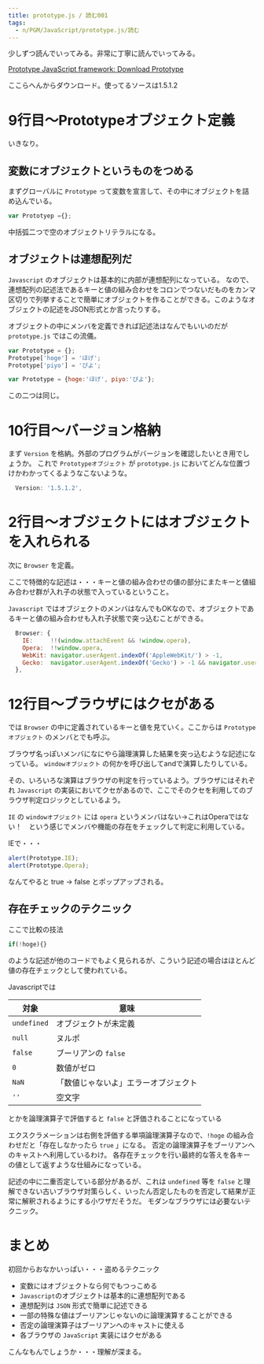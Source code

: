 ```yaml
---
title: prototype.js / 読む001
tags:
  - n/PGM/JavaScript/prototype.js/読む
---
```


少しずつ読んでいってみる。非常に丁寧に読んでいってみる。

[Prototype JavaScript framework: Download Prototype](http://www.prototypejs.org/download)

ここらへんからダウンロード。使ってるソースは1.5.1.2


9行目〜Prototypeオブジェクト定義
================================================================================
いきなり。

変数にオブジェクトというものをつめる
--------------------------------------------------------------------------------
まずグローバルに `Prototype` って変数を宣言して、その中にオブジェクトを詰め込んでいる。

```javascript
var Prototyep ={};
```

中括弧二つで空のオブジェクトリテラルになる。

オブジェクトは連想配列だ
--------------------------------------------------------------------------------
`Javascript` のオブジェクトは基本的に内部が連想配列になっている。
なので、連想配列の記述法であるキーと値の組み合わせをコロンでつないだものをカンマ区切りで列挙することで簡単にオブジェクトを作ることができる。このようなオブジェクトの記述をJSON形式とか言ったりする。

オブジェクトの中にメンバを定義できれば記述法はなんでもいいのだが `prototype.js` ではこの流儀。

```javascript
var Prototype = {};
Prototype['hoge'] = 'ほげ';
Prototype['piyo'] = 'ぴよ';
```


```javascript
var Prototype = {hoge:'ほげ', piyo:'ぴよ'};
```

この二つは同じ。

10行目〜バージョン格納
================================================================================
まず `Version` を格納。外部のプログラムがバージョンを確認したいとき用でしょうか。
これで `Prototypeオブジェクト` が `prototype.js` においてどんな位置づけかわかってくるようなこないような。

```javascript
  Version: '1.5.1.2',
```

2行目〜オブジェクトにはオブジェクトを入れられる
================================================================================
次に `Browser` を定義。

ここで特徴的な記述は・・・キーと値の組み合わせの値の部分にまたキーと値組み合わせ群が入れ子の状態で入っているということ。

`Javascript` ではオブジェクトのメンバはなんでもOKなので、オブジェクトであるキーと値の組み合わせも入れ子状態で突っ込むことができる。

```javascript
  Browser: {
    IE:     !!(window.attachEvent && !window.opera),
    Opera:  !!window.opera,
    WebKit: navigator.userAgent.indexOf('AppleWebKit/') > -1,
    Gecko:  navigator.userAgent.indexOf('Gecko') > -1 && navigator.userAgent.indexOf('KHTML') == -1
  },
```

12行目〜ブラウザにはクセがある
================================================================================
では `Browser` の中に定義されているキーと値を見ていく。ここからは `Prototypeオブジェクト` のメンバとでも呼ぶ。

ブラウザ名っぽいメンバになにやら論理演算した結果を突っ込むような記述になっている。
`windowオブジェクト` の何かを呼び出してandで演算したりしている。

その、いろいろな演算はブラウザの判定を行っているよう。ブラウザにはそれぞれ `Javascript` の実装においてクセがあるので、ここでそのクセを利用してのブラウザ判定ロジックとしているよう。

`IE` の `windowオブジェクト` には `opera` というメンバはない→これはOperaではない！　という感じでメンバや機能の存在をチェックして判定に利用している。

IEで・・・

```javascript
alert(Prototype.IE);
alert(Prototype.Opera);
```

なんてやると true → false とポップアップされる。

存在チェックのテクニック
--------------------------------------------------------------------------------
ここで比較の技法

```javascript
if(!hoge){}
```

のような記述が他のコードでもよく見られるが、こういう記述の場合はほとんど値の存在チェックとして使われている。

Javascriptでは

| 対象      | 意味                                     |
| --------- | ------------------------------------ |
| `undefined` | オブジェクトが未定義                 |
| `null`      | ヌルポ                               |
| `false`     | ブーリアンの `false`                    |
| `0`         | 数値がゼロ                           |
| `NaN`       | 「数値じゃないよ」エラーオブジェクト |
| ``''``        | 空文字                               |

とかを論理演算子で評価すると `false` と評価されることになっている

エクスクラメーションは右側を評価する単項論理演算子なので、`!hoge` の組み合わせだと「存在しなかったら `true` 」になる。
否定の論理演算子をブーリアンへのキャストへ利用しているわけ。
各存在チェックを行い最終的な答えを各キーの値として返すような仕組みになっている。

記述の中に二重否定している部分があるが、これは `undefined` 等を `false` と理解できない古いブラウザ対策らしく、いったん否定したものを否定して結果が正常に解釈されるようにする小ワザだそうだ。
モダンなブラウザには必要ないテクニック。

まとめ
================================================================================

初回からおなかいっぱい・・・盗めるテクニック

- 変数にはオブジェクトなら何でもつっこめる
- `Javascript`のオブジェクトは基本的に連想配列である
- 連想配列は `JSON` 形式で簡単に記述できる
- 一部の特殊な値はブーリアンじゃないのに論理演算することができる
- 否定の論理演算子はブーリアンへのキャストに使える
- 各ブラウザの `JavaScript` 実装にはクセがある

こんなもんでしょうか・・・理解が深まる。

